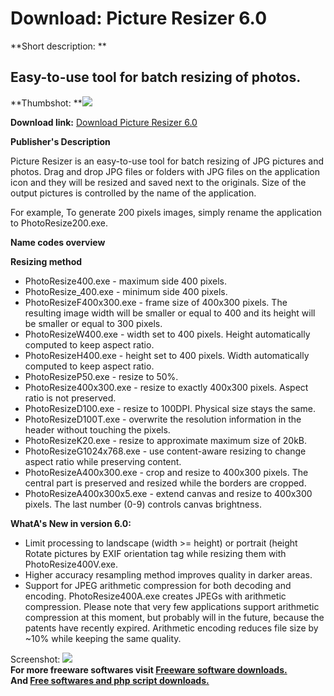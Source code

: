 # Download: Picture Resizer 6.0

**Short description: **

## Easy-to-use tool for batch resizing of photos.

  
**Thumbshot: **![](http://www.freewarefiles.com/screenshot/picresizer_md.gif)   
  
**Download link:** [Download Picture Resizer 6.0](http://freesoftwares.boysofts.com/Picture-Resizer_program_15820.html)  
  

**Publisher's Description**  
  

Picture Resizer is an easy-to-use tool for batch resizing of JPG pictures and
photos. Drag and drop JPG files or folders with JPG files on the application
icon and they will be resized and saved next to the originals. Size of the
output pictures is controlled by the name of the application.

For example, To generate 200 pixels images, simply rename the application to
PhotoResize200.exe.

**Name codes overview**

**Resizing method**

  * PhotoResize400.exe - maximum side 400 pixels. 
  * PhotoResize_400.exe - minimum side 400 pixels. 
  * PhotoResizeF400x300.exe - frame size of 400x300 pixels. The resulting image width will be smaller or equal to 400 and its height will be smaller or equal to 300 pixels. 
  * PhotoResizeW400.exe - width set to 400 pixels. Height automatically computed to keep aspect ratio. 
  * PhotoResizeH400.exe - height set to 400 pixels. Width automatically computed to keep aspect ratio. 
  * PhotoResizeP50.exe - resize to 50%. 
  * PhotoResize400x300.exe - resize to exactly 400x300 pixels. Aspect ratio is not preserved. 
  * PhotoResizeD100.exe - resize to 100DPI. Physical size stays the same. 
  * PhotoResizeD100T.exe - overwrite the resolution information in the header without touching the pixels. 
  * PhotoResizeK20.exe - resize to approximate maximum size of 20kB. 
  * PhotoResizeG1024x768.exe - use content-aware resizing to change aspect ratio while preserving content. 
  * PhotoResizeA400x300.exe - crop and resize to 400x300 pixels. The central part is preserved and resized while the borders are cropped. 
  * PhotoResizeA400x300x5.exe - extend canvas and resize to 400x300 pixels. The last number (0-9) controls canvas brightness. 

**WhatA's New in version 6.0:**

  * Limit processing to landscape (width >= height) or portrait (height Rotate pictures by EXIF orientation tag while resizing them with PhotoResize400V.exe. 
  * Higher accuracy resampling method improves quality in darker areas. 
  * Support for JPEG arithmetic compression for both decoding and encoding. PhotoResize400A.exe creates JPEGs with arithmetic compression. Please note that very few applications support arithmetic compression at this moment, but probably will in the future, because the patents have recently expired. Arithmetic encoding reduces file size by ~10% while keeping the same quality. 

  
  
Screenshot: ![](http://www.freewarefiles.com/screenshot/picresizer.gif)  
**For more freeware softwares visit [Freeware software downloads.](http://freesoftwares.boysofts.com/)**   
**And [Free softwares and php script downloads.](http://www.boysofts.com/)**

